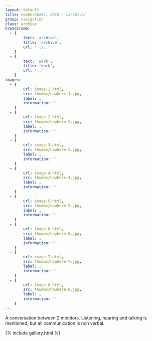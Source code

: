 ```yaml
---
layout: default
title: nowhere&#44; 2010 - [archive]
group: navigation
class: archive
breadcrumb:
  - {
  		text: 'archive',
  		title: 'archive',
  		url: '../..'
	}
  - {
  		text: 'work',
  		title: 'work',
  		url: '..'
	}
images:
  - {
		url: image-1.html, 
		src: thumbs/nowhere-1.jpg,
		label: ,
		information: ''
	}
  - {
		url: image-2.html, 
		src: thumbs/nowhere-2.jpg,
		label: ,
		information: ''
	}
  - {
		url: image-3.html, 
		src: thumbs/nowhere-3.jpg,
		label: ,
		information: ''
	}
  - {
		url: image-4.html, 
		src: thumbs/nowhere-4.jpg,
		label: ,
		information: ''
	}
  - {
		url: image-5.html, 
		src: thumbs/nowhere-5.jpg,
		label: ,
		information: ''
	}
  - {
		url: image-6.html, 
		src: thumbs/nowhere-6.jpg,
		label: ,
		information: ''
	}
  - {
		url: image-7.html, 
		src: thumbs/nowhere-7.jpg,
		label: ,
		information: ''
	}
  - {
		url: image-8.html, 
		src: thumbs/nowhere-8.jpg,
		label: ,
		information: ''
	}
---
```


A conversation between 2 monitors. Listening, hearing and talking is mentioned, but all communication is non verbal.

{% include gallery.html %}
